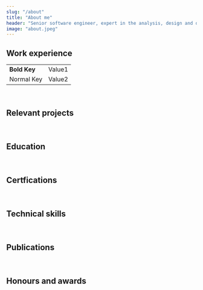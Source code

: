 ```yaml
---
slug: "/about"
title: "About me"
header: "Senior software engineer, expert in the analysis, design and development of open source web-based information systems. Strong experience in Web 2.0 technologies for the management, manipulation and dissemination of statistical data and micro-data. Excellent problem solving skills, enjoy working as a team member as well as independently."
image: "about.jpeg"
---
```


## Work experience

|              |        |
| ------------ | ------ |
| **Bold Key** | Value1 |
| Normal Key   | Value2 |

<br>

## Relevant projects

<br>

## Education

<br>

## Certfications

<br>

## Technical skills

<br>

## Publications

<br>

## Honours and awards

<br>
